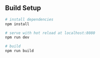

## Build Setup

``` bash
# install dependencies
npm install

# serve with hot reload at localhost:8080
npm run dev

# build
npm run build

```

